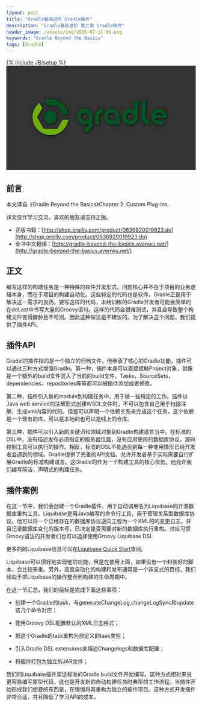 ```yaml
---
layout: post
title: "Gradle基础进阶 Gradle插件"
description: "Gradle基础进阶 第二章 Gradle插件"
header_image: /assets/img/2016-07-31-01.png
keywords: "Gradle Beyond the Basics"
tags: [Gradle]
---
```

{% include JB/setup %}
![img](/assets/img/2016-07-31-01.png)

## 前言

本文译自《Gradle Beyond the Basics》Chapter 2. Custom Plug-ins.

译文仅作学习交流，喜欢的朋友请支持正版。

* 正版书籍：[http://shop.oreilly.com/product/0636920019923.do](http://shop.oreilly.com/product/0636920019923.do)
* 全书中文翻译：[http://gradle-beyond-the-basics.avenwu.net/](http://gradle-beyond-the-basics.avenwu.net/)

## 正文

编写这样的构建任务是一种特殊的软件开发形式。问题核心并不在于项目的业务逻辑本身，而在于项目的构建自动化。这些特定的代码也是软件，Gradle正是用于解决这一需求的良药。要写这样的代码，未经训练的Gradle开发者可能会简单的在doLast中书写大量的Groovy语句。这样的代码会很难测试，并且会导致整个构建文件变得臃肿且不可测。因此这种做法是不建议的。为了解决这个问题，我们提供了插件API。

## 插件API

Gradel的插件指的是一个独立的归档文件，他继承了核心的Gradle功能。插件可以通过三种方式增强Gradle。第一种，插件本身可以直接接触Project对象，就像是一个额外的build文件混入了当前的build文件。Tasks，SourceSets，dependencies，repositories等等都可以被插件添加或者修改。

第二种，插件引入新的module到构建任务中，用于做一些特定的工作。插件以Java web service的注解形式创建WSDL文件时，不可以包含自己用于扫描注解，生成xml内容的代码。但是可以声明一个依赖关系来完成这个任务，这个依赖是一个现有的库，可以是本地的也可以是线上的仓库。

第三种，插件可以引入新的关键词和领域对象到Gradle构建语言当中。在标准的DSL中，没有描述发布必须指定的服务器位置，没有应用使用的数据库协议，源码控制工具可以执行的操作。相反，标准的DSL不能遇见到每一种使用情形已经开发者会遇到的领域。Gradle提供了完备的API文档，允许开发者基于实际需要自行扩展Gradle的标准构建语言。这Gradle的作为一个构建工具的核心优势。他允许我们编写简洁，声明式的构建任务。

## 插件案例

在这一节中，我们会创建一个Gradle插件，用于自动调用名为Liquibase的开源数据库重构工具。Liquibase是用Java编写的命令行工具，用于管理关系型数据库协议。他可以将一个已经存在的数据库协议逆向工程为一个XML的的变更日志，并且记录数据库变化的版本号，已决定是否需要对新的数据库执行重构。对应习惯Groovy语法的开发者们也可以选择使用Groovy Liquibase DSL

更多的的Liquibase信息可以在[Liquibase Quick Start](http://www.liquibase.org/quickstart)查阅。

Liquibase可以很好地实现他的功能，但是在使用上面，如果没有一个封装好的脚本，会比较笨重。另外，高度自动化的构建和发布通常是一个非显式的目标，我们倾向于把Liquibase的操作整合到构建的生命周期中。

在这一节汇总，我们的目标是完成下面这些事项：

* 创建一个Gradle的task，与generateChangeLog,changeLogSync和update这几个命令对应；

* 使用Groovy DSL配置默认的XML日志格式；

* 把这个Gradle的task重构为自定义的task类型；

* 引入Gradle DSL extensions来描述Changelogs和数据库配置；

* 将插件打包为独立的JAR文件；

我们的Liquibase插件奖惩标准的Gradle build文件开始编写。这种方式相对来说更容易编写原型代码，这也是开发新的自动构建任务时典型的工作流程。当插件开始形成我们想要的东西是，在慢慢将其重构为独立的插件项目。这种方式开发插件非常合适，并且降低了学习API的成本。



